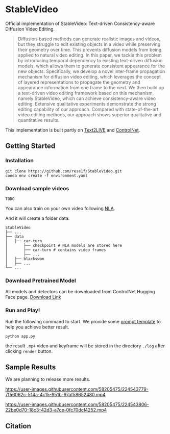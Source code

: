 # StableVideo

Official implementation of StableVideo: Text-driven Consistency-aware Diffusion Video Editing.

> Diffusion-based methods can generate realistic images and videos, but they struggle to edit existing objects in a video while preserving their geometry over time. This prevents diffusion models from being applied to natural video editing. In this paper, we tackle this problem by introducing temporal dependency to existing text-driven diffusion models, which allows them to generate consistent appearance for the new objects. Specifically, we develop a novel inter-frame propagation mechanism for diffusion video editing, which leverages the concept of layered representations to propagate the geometry and appearance information from one frame to the next. We then build up a text-driven video editing framework based on this mechanism, namely StableVideo, which can achieve consistency-aware video editing. Extensive qualitative experiments demonstrate the strong editing capability of our approach. Compared with state-of-the-art video editing methods, our approach shows superior qualitative and quantitative results.

This implementation is built partly on [Text2LIVE](https://github.com/omerbt/Text2LIVE) and [ControlNet](https://github.com/lllyasviel/ControlNet).

## Getting Started

### Installation
```
git clone https://github.com/rese1f/StableVideo.git
conda env create -f environment.yaml
```

### Download sample videos
```
TODO
```
You can also train on your own video following [NLA](https://github.com/ykasten/layered-neural-atlases).

And it will create a folder data:
```
StableVideo
├── ...
├── data
│   ├── car-turn
│       ├── checkpoint # NLA models are stored here
│       ├── car-turn # contains video frames
│       ├── ...
│   ├── blackswan
│   ├── ...
└── ...
```

### Download Pretrained Model

All models and detectors can be downloaded from ControlNet Hugging Face page. [Download Link](https://huggingface.co/lllyasviel/ControlNet)

### Run and Play!
Run the following command to start. We provide some [prompt template](prompt_template.md) to help you achieve better result.
```
python app.py
```
the result `.mp4` video and keyframe will be stored in the directory `./log` after clicking `render` button.

## Sample Results
We are planning to release more results.

https://user-images.githubusercontent.com/58205475/224543779-7f56062c-514a-4c15-951b-97af58652480.mp4

https://user-images.githubusercontent.com/58205475/224543806-22be0d70-18c3-42d3-a7ce-0fc70dcf4252.mp4

## Citation
